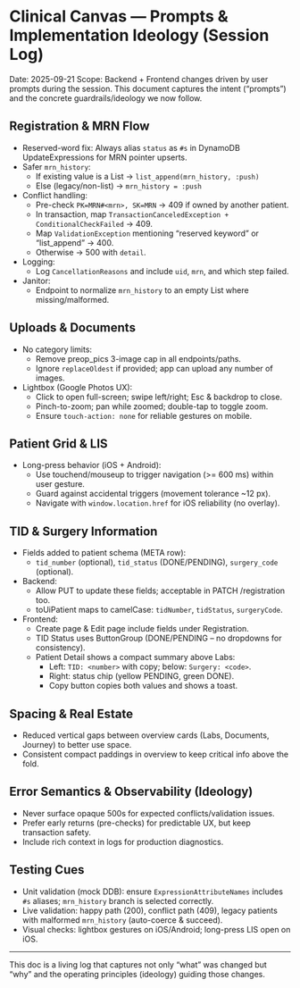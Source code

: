 # Clinical Canvas — Prompts & Implementation Ideology (Session Log)

Date: 2025-09-21
Scope: Backend + Frontend changes driven by user prompts during the session. This document captures the intent (“prompts”) and the concrete guardrails/ideology we now follow.

## Registration & MRN Flow
- Reserved-word fix: Always alias `status` as `#s` in DynamoDB UpdateExpressions for MRN pointer upserts.
- Safer `mrn_history`:
  - If existing value is a List → `list_append(mrn_history, :push)`
  - Else (legacy/non-list) → `mrn_history = :push`
- Conflict handling:
  - Pre-check `PK=MRN#<mrn>, SK=MRN` → 409 if owned by another patient.
  - In transaction, map `TransactionCanceledException + ConditionalCheckFailed` → 409.
  - Map `ValidationException` mentioning “reserved keyword” or “list_append” → 400.
  - Otherwise → 500 with `detail`.
- Logging:
  - Log `CancellationReasons` and include `uid`, `mrn`, and which step failed.
- Janitor:
  - Endpoint to normalize `mrn_history` to an empty List where missing/malformed.

## Uploads & Documents
- No category limits:
  - Remove preop_pics 3-image cap in all endpoints/paths.
  - Ignore `replaceOldest` if provided; app can upload any number of images.
- Lightbox (Google Photos UX):
  - Click to open full-screen; swipe left/right; Esc & backdrop to close.
  - Pinch-to-zoom; pan while zoomed; double-tap to toggle zoom.
  - Ensure `touch-action: none` for reliable gestures on mobile.

## Patient Grid & LIS
- Long-press behavior (iOS + Android):
  - Use touchend/mouseup to trigger navigation (>= 600 ms) within user gesture.
  - Guard against accidental triggers (movement tolerance ~12 px).
  - Navigate with `window.location.href` for iOS reliability (no overlay).

## TID & Surgery Information
- Fields added to patient schema (META row):
  - `tid_number` (optional), `tid_status` (DONE/PENDING), `surgery_code` (optional).
- Backend:
  - Allow PUT to update these fields; acceptable in PATCH /registration too.
  - toUiPatient maps to camelCase: `tidNumber`, `tidStatus`, `surgeryCode`.
- Frontend:
  - Create page & Edit page include fields under Registration.
  - TID Status uses ButtonGroup (DONE/PENDING – no dropdowns for consistency).
  - Patient Detail shows a compact summary above Labs:
    - Left: `TID: <number>` with copy; below: `Surgery: <code>`.
    - Right: status chip (yellow PENDING, green DONE).
    - Copy button copies both values and shows a toast.

## Spacing & Real Estate
- Reduced vertical gaps between overview cards (Labs, Documents, Journey) to better use space.
- Consistent compact paddings in overview to keep critical info above the fold.

## Error Semantics & Observability (Ideology)
- Never surface opaque 500s for expected conflicts/validation issues.
- Prefer early returns (pre-checks) for predictable UX, but keep transaction safety.
- Include rich context in logs for production diagnostics.

## Testing Cues
- Unit validation (mock DDB): ensure `ExpressionAttributeNames` includes `#s` aliases; `mrn_history` branch is selected correctly.
- Live validation: happy path (200), conflict path (409), legacy patients with malformed `mrn_history` (auto-coerce & succeed).
- Visual checks: lightbox gestures on iOS/Android; long-press LIS open on iOS.

---

This doc is a living log that captures not only “what” was changed but “why” and the operating principles (ideology) guiding those changes.

